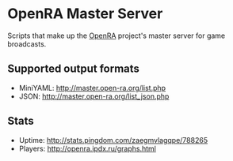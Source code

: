 OpenRA Master Server
====================

Scripts that make up the [OpenRA](http://open-ra.org) project's master server for game broadcasts.

Supported output formats
------------------------
 * MiniYAML: http://master.open-ra.org/list.php
 * JSON: http://master.open-ra.org/list_json.php

Stats
-----
 * Uptime: http://stats.pingdom.com/zaegmvlagqpe/788265
 * Players: http://openra.ipdx.ru/graphs.html
